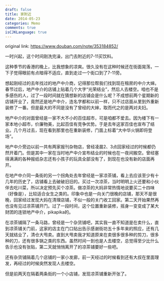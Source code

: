 ```yaml
---
draft: false
title: 家附近
date: 2014-05-23
categories: Memo
comments: true
isCJKLanguage: true
---
```


original link: https://www.douban.com/note/353184852/

一时兴起，这个时间刚洗完澡，出门去附近的7-11买饮料。

这种季节的香港的晚上，比我想象的凉爽。很久没有在这种时候还在街面晃荡，一下子觉得眼前有点暗得不适应，直到走过一个街口到了7-11旁。

想起刚经过的去年找过的地产中介商，记得那位帮我们找到现在租房的中介大婶。春节过后，地产中介的店铺上贴着几个大字“光荣结业”，然后人去楼空。咱也不是多感伤的人，过了一段时间就在猜想新的店铺会是什么呢？不成想前两个星期新的店铺开业了，竟然还是地产中介，连名字都和以前一样，只不过店面从里到外重新装修了一番。但是最大的不同是没有了曾经的大婶，取而代之的是两对夫妇。

地产中介的对面曾经是一家不大不小的百佳超市，可是咱都不爱去。因为楼下有一家本地小超市，价廉物美，比起百佳有竞争优势。于是去年这家百佳也宣布了结业。几个月过去，现在看到那里也在重新装修，门面上标着“大中华火锅即将登场”。

地产中介旁边以前一共有两家报刊杂物店，曾经凌晨2、3点回家经过的时候都仍然开着门。但是其中一家在当时地产中介宣布结业的时候也在一夜间搬空。曾经塞得满满的各种报纸杂志还有小孩子的玩具全部没有了，到现在也没有新的店面再开。

在地产中介同一条街的另一个拐角处去年曾经是一家凉茶铺，看上去应该至少有十几年的历史了，店铺看上去破破旧旧的。买过一次凉茶，当时明明上火还要和小伙伴去吃川菜，所以决定预先买个凉茶。做凉茶的大妈非常热情地说要买二十四味（好像是），比较适合女生之类的。印象中也是一向关门很晚的店铺，那天不是很晚，回家经过发现大妈在清理店铺，不似一般的关门收工回家。第二天开始果然再也没有见过凉茶铺开门。过了一段时间，这个位置重新装修，摇身一变变成了某大财团的连锁地产中介，pikapika的。

在凉茶铺隔了一条马路，曾经是一个杂货铺吧，其实我一直不知道是在卖什么，直到凉茶铺关门前，这家的店主在门口贴出告示感谢街坊五十多年来的照应，还有几天就结业了，清仓大甩卖。直到大甩卖我才知道原来在卖很多很多种的剪刀，很多种的刀，还有很多锅之类的东西。虽然时间一到也是人去楼空，总觉得至少比什么告示也没有张贴，第二天就悄悄离开了的凉茶铺要好一些吧。

还有杂货铺隔着几个店铺的一家小发廊，前一天经过的时候看到还有大叔在里面理发，再经过的时候突然发现人去楼空。

但是前两天在隔着两条街的一个小店铺，发现凉茶铺重新开张了。
